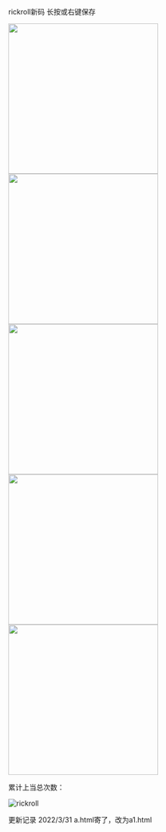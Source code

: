 rickroll新码 长按或右键保存

<img width="300" height="300" src="https://s3.bmp.ovh/imgs/2022/03/31/0627177ae0d1c77b.png"/>

<img width="300" height="300" src="https://s3.bmp.ovh/imgs/2022/03/31/b14d6f6db046105e.png"/>

<img width="300" height="300" src="https://s3.bmp.ovh/imgs/2022/03/31/52959916e14fd858.png"/>

<img width="300" height="300" src="https://s3.bmp.ovh/imgs/2022/03/31/e387c8b19e0c9c05.png"/>

<img width="300" height="300" src="https://s3.bmp.ovh/imgs/2022/03/31/cb6a3af791f994c8.png"/>

累计上当总次数：

![rickroll](https://count.getloli.com/get/@rickroll)

更新记录
2022/3/31 a.html寄了，改为a1.html
